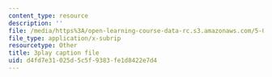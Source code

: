 ```yaml
---
content_type: resource
description: ''
file: /media/https%3A/open-learning-course-data-rc.s3.amazonaws.com/5-07sc-biological-chemistry-i-fall-2013/d4fd7e31025d5c5f9383fe1d8422e7d4_eOYHJLqP2Ps.vtt
file_type: application/x-subrip
resourcetype: Other
title: 3play caption file
uid: d4fd7e31-025d-5c5f-9383-fe1d8422e7d4
---
```

